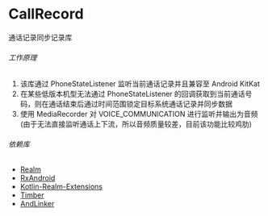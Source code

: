 # CallRecord
通话记录同步记录库

###### 工作原理
1. 该库通过 PhoneStateListener 监听当前通话记录并且兼容至 Android KitKat
2. 在某些低版本机型无法通过 PhoneStateListener 的回调获取到当前通话号码，则在通话结束后通过时间范围锁定目标系统通话记录并同步数据
3. 使用 MediaRecorder 对 VOICE_COMMUNICATION 进行监听并输出为音频 (由于无法直接监听通话上下流，所以音频质量较差，目前该功能比较鸡肋)

###### 依赖库
- [Realm](httpshttps://github.com/realm)
- [RxAndroid](https://github.com/ReactiveX/RxAndroid)
- [Kotlin-Realm-Extensions](https://github.com/vicpinm/Kotlin-Realm-Extensions)
- [Timber](https://github.com/JakeWharton/timber)
- [AndLinker](https://github.com/codezjx/AndLinker)
